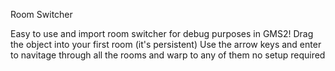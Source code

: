 Room Switcher

Easy to use and import room switcher for debug purposes in GMS2!
Drag the object into your first room (it's persistent)
Use the arrow keys and enter to navitage through all the rooms and warp to any of them
no setup required
